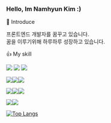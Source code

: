 ### Hello, Im Namhyun Kim :)

:information_desk_person: Introduce

프론트엔드 개발자를 꿈꾸고 있습니다.</br>
꿈을 이루기위해 하루하루 성장하고 있습니다.

👍 My skill

<img src="https://img.shields.io/badge/HTML-%23E34F26?style=flat&logo=HTML5&logoColor=white"/> <img src="https://img.shields.io/badge/CSS-%231572B6?style=flat&logo=CSS3&logoColor=white"/> <img src="https://img.shields.io/badge/JavaScript-%23E7DF1E?style=flat&logo=JavaScript&logoColor=white"/> 

<img src="https://img.shields.io/badge/React-%2361DAFB?style=flat&logo=React&logoColor=white"/><img src="https://img.shields.io/badge/Next.js-%23000000?style=flat&logo=Next.js&logoColor=white"/><img src="https://img.shields.io/badge/TypeScript-%233178C6?style=flat&logo=TypeScript&logoColor=white"/>

<img src="https://img.shields.io/badge/CSS Modules-%23000000?style=flat&logo=CSS Modules&logoColor=white"/><img src="https://img.shields.io/badge/styled-component-%23DB7093?style=flat&logo=styled-Component&logoColor=white"/><img src="https://img.shields.io/badge/Tailwind CSS-%2306B6D4?style=flat&logo=Tailwind CSS&logoColor=white"/>

<img src="https://img.shields.io/badge/ReactQuery-%23FF4154?style=flat&logo=ReactQuery&logoColor=white"/><img src="https://img.shields.io/badge/Recoil-%230082F0?style=flat&logo=Recoil&logoColor=white"/>


[![Top Langs](https://github-readme-stats.vercel.app/api/top-langs/?username=NamhyunK&layout=compact)](https://github.com/NamhyunK/github-readme-stats)

<!-- ![Anurag's GitHub stats](https://github-readme-stats.vercel.app/api?username=NamhyunK&show_icons=true&theme=dracula)

- 🔭 I’m currently working on ...
- 🌱 I’m currently learning ...
- 👯 I’m looking to collaborate on ...
- 🤔 I’m looking for help with ...
- 💬 Ask me about ...
- 📫 How to reach me: ...
- 😄 Pronouns: ...
- ⚡ Fun fact: ...
-->

